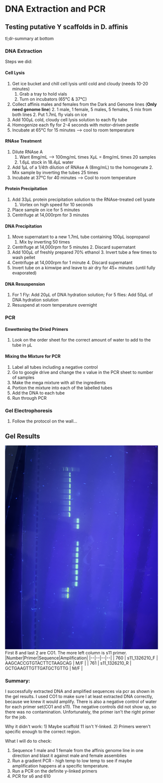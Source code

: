 ﻿# DNA Extraction and PCR

## Testing putative Y scaffolds in D. affinis

tl;dr-summary at bottom

### DNA Extraction
Steps we did:

#### Cell Lysis
 1. Get ice bucket and chill cell lysis until cold and cloudy (needs 10-20 minutes)
	 1. Grab a tray to hold vials
	 1. Turn on incubators (65°C & 37°C)
 2. Collect affinis males and females from the Dark and Genome lines (**Only need genome line**)
	 2. 1 male, 1 female, 5 males, 5 females, 5 mix from both lines
	 2. Put 1.7mL fly vials on ice
 3. Add 100µL cold, cloudy cell lysis solution to each fly tube
 4. Homogenize each fly for 2-4 seconds with motor-driven pestle
 5. Incubate at 65°C  for 15 minutes --> cool to room temperature

#### RNAse Treatment

 1. Dilute RNAse A
	 1. Want 8mg/mL --> 100mg/mL times XµL = 8mg/mL times 20 samples
	 1. 1.6µL stock in 18.4µL water
 2. Add 1µL of a 1/4th dilution of RNAse A (8mg/mL) to the homogenate
	 2. Mix sample by inverting the tubes 25 times
 3. Incubate at 37°C for 40 minutes --> Cool to room temperature

#### Protein Precipitation

 1. Add 33µL protein precipitation solution to the RNAse-treated cell lysate
	 1. Vortex on high speed for 10 seconds
 2. Place sample on ice for 5 minutes
 3. Centrifuge at 14,000rpm for 3 minutes

#### DNA Precipitation

 1. Move supernatant to a new 1.7mL tube containing 100µL isopropanol
	 1. Mix by inverting 50 times
 2. Centrifuge at 14,000rpm for 5 minutes
	 2. Discard supernatant
 3. Add 100µL of freshly prepared 70% ethanol
	 3. Invert tube a few times to wash pellet
 4. Centrifuge at 14,000rpm for 1 minute
	 4. Discard supernatant
 5. Invert tube on a kimwipe and leave to air dry for 45+ minutes (until fully evaporated)

#### DNA Resuspension

 1. For 1 Fly: Add 20µL of DNA hydration solution; For 5 flies: Add 50µL of DNA hydration solution
 2. Resuspend at room temperature overnight

### PCR

#### Enwettening the Dried Primers

 1. Look on the order sheet for the correct amount of water to add to the tube in µL

#### Mixing the Mixture for PCR

 1. Label all tubes including a negative control
 2. Go to google drive and change the x value in the PCR sheet to number of samples
 3. Make the mega mixture with all the ingredients
 4. Portion the mixture into each of the labelled tubes
 5. Add the DNA to each tube
 6. Run through PCR

### Gel Electrophoresis

 1. Follow the protocol on the wall...


## Gel Results

![](https://raw.githubusercontent.com/ShesCodingOverHere/TDConway_Lab_Notebook/master/images/s11_CO1_pcr.png)
First 8 and last 2 are CO1. The more left column is s11 primer.
|Number|Primer|Sequence|Amplification|
|--|--|--|--|
| 760 | s11_1326210_F | AAGCACCGTGTACTTCTAAGCAG | M/F |
| 761 | s11_1326210_R | GCTGAAGTTGTTGATGCTGTTG | M/F |

### Summary:
I successfully extracted DNA and amplified sequences via pcr as shown in the gel results. I used CO1 to make sure I at least extracted DNA correctly, because we knew it would amplify. There is also a negative control of water for each primer set(CO1 and s11). The negative controls did not show up, so there was no contamination. Unfortunately, the primer isn't the right primer for the job. 

Why it didn't work: 
	1) Maybe scaffold 11 isn't Y-linked. 
	2) Primers weren't specific enough to the correct region. 

What I will do to check: 

 1. Sequence 1 male and 1 female from the affinis genome line in one direction and blast it against male and female						assemblies
 2. Run a gradient PCR - high temp to low temp to see if maybe amplification happens at a specific temperature.
 3. Run a PCR on the definite y-linked primers
 4. PCR for s6 and 610
